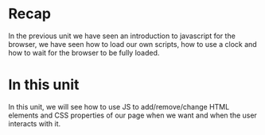 # Recap
In the previous unit we have seen an introduction to javascript for the browser, we have seen how to load our own scripts, how to use a clock and how to wait for the browser to be fully loaded.

# In this unit
In this unit, we will see how to use JS to add/remove/change HTML elements and CSS properties of our page when we want and when the user interacts with it.

